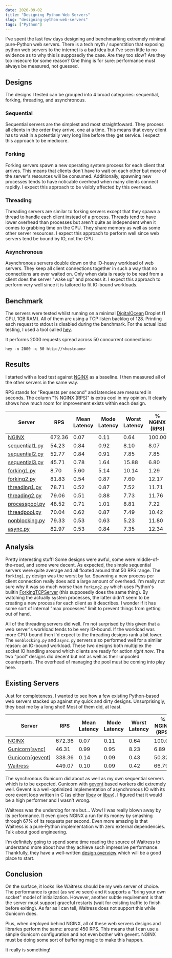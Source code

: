```yaml
---
date: 2020-09-02
title: "Designing Python Web Servers"
slug: "designing-python-web-servers"
tags: ["Python"]
---
```


I've spent the last few days designing and benchmarking extremely minimal pure-Python web servers.
There is a tech myth / superstition that exposing python web servers to the internet is a bad idea but I've seen little to no evidence as to why this is supposedly the case.
Are they too slow?
Are they too insecure for some reason?
One thing is for sure: performance must always be measured, not guessed.

## Designs

The designs I tested can be grouped into 4 broad categories: sequential, forking, threading, and asynchronous.

### Sequential

Sequential servers are the simplest and most straightfoward.
They process all clients in the order they arrive, one at a time.
This means that every client has to wait in a potentially very long line before they get service.
I expect this approach to be mediocre.

### Forking

Forking servers spawn a new operating system process for each client that arrives.
This means that clients don't have to wait on each other but more of the server's resources will be consumed.
Additionally, spawning new processes tends to have noticable overhead when many clients connect rapidly.
I expect this approach to be visibly affected by this overhead.

### Threading

Threading servers are similar to forking servers except that they spawn a thread to handle each client instead of a process.
Threads tend to have lower overhead than processes but aren't quite as independent when it comes to grabbing time on the CPU.
They share memory as well as some other server resources.
I expect this approach to perform well since web servers tend be bound by IO, not the CPU.

### Asynchronous

Asynchronous servers double down on the IO-heavy workload of web servers.
They keep all client connections together in such a way that no connections are ever waited on.
Only when data is ready to be read from a client does the server "wake up" and process it.
I expect this approach to perform very well since it is tailored to fit IO-bound workloads.

## Benchmark

The servers were tested whilst running on a minimal [DigitalOcean](https://www.digitalocean.com/) Droplet (1 CPU, 1GB RAM).
All of them are using a TCP listen backlog of 128.
Printing each request to stdout is disabled during the benchmark.
For the actual load testing, I used a tool called [hey](https://github.com/rakyll/hey).

It performs 2000 requests spread across 50 concurrent connections:

```
hey -n 2000 -c 50 http://<hostname>
```

## Results

I started with a load test against [NGINX](https://nginx.org/en/) as a baseline.
I then measured all of the other servers in the same way.

RPS stands for "Requests per second" and latencies are measured in seconds.
The column "% NGINX (RPS)" is extra cool in my opinion.
It clearly shows how much room for improvement exists within each design.

| Server                                                                                          | RPS    | Mean Latency | Mode Latency | Worst Latency | % NGINX (RPS) |
| ----------------------------------------------------------------------------------------------- | ------ | ------------ | ------------ | ------------- | ------------- |
| [NGINX](https://github.com/nginx/nginx)                                                         | 672.36 | 0.07         | 0.11         | 0.64          | 100.00        |
| [sequential1.py](https://github.com/theandrew168/web-server-designs/blob/master/sequential1.py) | 54.23  | 0.84         | 0.92         | 8.10          | 8.07          |
| [sequential2.py](https://github.com/theandrew168/web-server-designs/blob/master/sequential2.py) | 52.77  | 0.84         | 0.91         | 7.85          | 7.85          |
| [sequential3.py](https://github.com/theandrew168/web-server-designs/blob/master/sequential3.py) | 45.71  | 0.78         | 1.64         | 15.88         | 6.80          |
| [forking1.py](https://github.com/theandrew168/web-server-designs/blob/master/forking1.py)       | 8.70   | 5.60         | 5.14         | 10.14         | 1.29          |
| [forking2.py](https://github.com/theandrew168/web-server-designs/blob/master/forking2.py)       | 81.83  | 0.54         | 0.87         | 7.60          | 12.17         |
| [threading1.py](https://github.com/theandrew168/web-server-designs/blob/master/threading1.py)   | 78.71  | 0.52         | 0.87         | 7.52          | 11.71         |
| [threading2.py](https://github.com/theandrew168/web-server-designs/blob/master/threading2.py)   | 79.06  | 0.51         | 0.88         | 7.73          | 11.76         |
| [processpool.py](https://github.com/theandrew168/web-server-designs/blob/master/processpool.py) | 48.52  | 0.71         | 1.01         | 8.81          | 7.22          |
| [threadpool.py](https://github.com/theandrew168/web-server-designs/blob/master/threadpool.py)   | 70.04  | 0.62         | 0.87         | 7.49          | 10.42         |
| [nonblocking.py](https://github.com/theandrew168/web-server-designs/blob/master/nonblocking.py) | 79.33  | 0.53         | 0.63         | 5.23          | 11.80         |
| [async.py](https://github.com/theandrew168/web-server-designs/blob/master/async.py)             | 82.97  | 0.53         | 0.84         | 7.35          | 12.34         |

## Analysis

Pretty interesting stuff!
Some designs were awful, some were middle-of-the-road, and some were decent.
As expected, the simple sequential servers were quite average and all floated around that 50 RPS range.
The `forking1.py` design was the worst by far.
Spawning a new process per client connection really does add a large amount of overhead.
I'm really not sure why it was so much worse than `forking2.py` which uses Python's builtin [ForkingTCPServer](https://docs.python.org/3/library/socketserver.html#socketserver.ForkingTCPServer) (this supposedly does the same thing).
By watching the actually system processes, the latter didn't seem to be creating a new process for each client as it describes.
I wonder if it has some sort of internal "max processes" limit to prevent things from getting out of hand.

All of the threading servers did well.
I'm not surprised by this given that a web server's workload tends to be very IO-bound.
If the workload was more CPU-bound then I'd expect to the threading designs rank a bit lower.
The `nonblocking.py` and `async.py` servers also performed well for a similar reason: an IO-bound workload.
These two designs both multiplex the socket IO handling around which clients are ready for action _right now_.
The two "pool" designs did decent but not as well as their unpooled counterparts.
The overhead of managing the pool must be coming into play here.

## Existing Servers

Just for completeness, I wanted to see how a few existing Python-based web servers stacked up against my quick and dirty designs.
Unsurprisingly, they beat me by a long shot!
Most of them did, at least.

| Server                                                                            | RPS    | Mean Latency | Mode Latency | Worst Latency | % NGINX (RPS) |
| --------------------------------------------------------------------------------- | ------ | ------------ | ------------ | ------------- | ------------- |
| [NGINX](https://github.com/nginx/nginx)                                           | 672.36 | 0.07         | 0.11         | 0.64          | 100.00        |
| [Gunicorn[sync]](https://docs.gunicorn.org/en/latest/design.html#sync-workers)    | 46.31  | 0.99         | 0.95         | 8.23          | 6.89          |
| [Gunicorn[gevent]](https://docs.gunicorn.org/en/latest/design.html#async-workers) | 338.36 | 0.14         | 0.09         | 0.43          | 50.32         |
| [Waitress](https://docs.pylonsproject.org/projects/waitress/en/stable/index.html) | 449.07 | 0.10         | 0.09         | 0.42          | 66.79         |

The synchronous Gunicorn did about as well as my own sequential servers which is to be expected.
Gunicorn with [gevent](http://www.gevent.org/) based workers did extremely well.
Gevent is a well-optimized implementation of asynchronous IO with its core event loop written in C (as either [libev](http://software.schmorp.de/pkg/libev.html) or [libuv](http://libuv.org/)).
I figured that it would be a high performer and I wasn't wrong.

Waitress was the underdog for me but... Wow!
I was really blown away by its performance.
It even gives NGINX a run for its money by smashing through 67% of its requests per second.
Even more amazing is that Waitress is a pure-Python implementation with zero external dependencies.
Talk about good engineering.

I'm definitely going to spend some time reading the source of Waitress to understand more about how they achieve such impressive performance.
Thankfully, they have a well-written [design overview](https://docs.pylonsproject.org/projects/waitress/en/stable/design.html) which will be a good place to start.

## Conclusion

On the surface, it looks like Waitress should be my web server of choice.
The performance is great (as we've seen) and it supports a "bring your own socket" model of initialization.
However, another subtle requirement is that the server must support graceful restarts (wait for existing traffic to finish before exiting).
As far as I can tell, Waitress does not support this while Gunicorn does.

Plus, when deployed behind NGINX, all of these web servers designs and libraries perform the same: around 450 RPS.
This means that I can use a simple Gunicorn configuration and not even bother with gevent.
NGINX must be doing some sort of buffering magic to make this happen.

It really is something!
